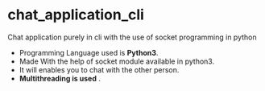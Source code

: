 # chat_application_cli
Chat application purely in cli with the use of socket programming in python
* Programming Language used is **Python3**.
* Made With the help of socket module available in python3.
* It will enables you to chat with the other person.
* **Multithreading is used** .

